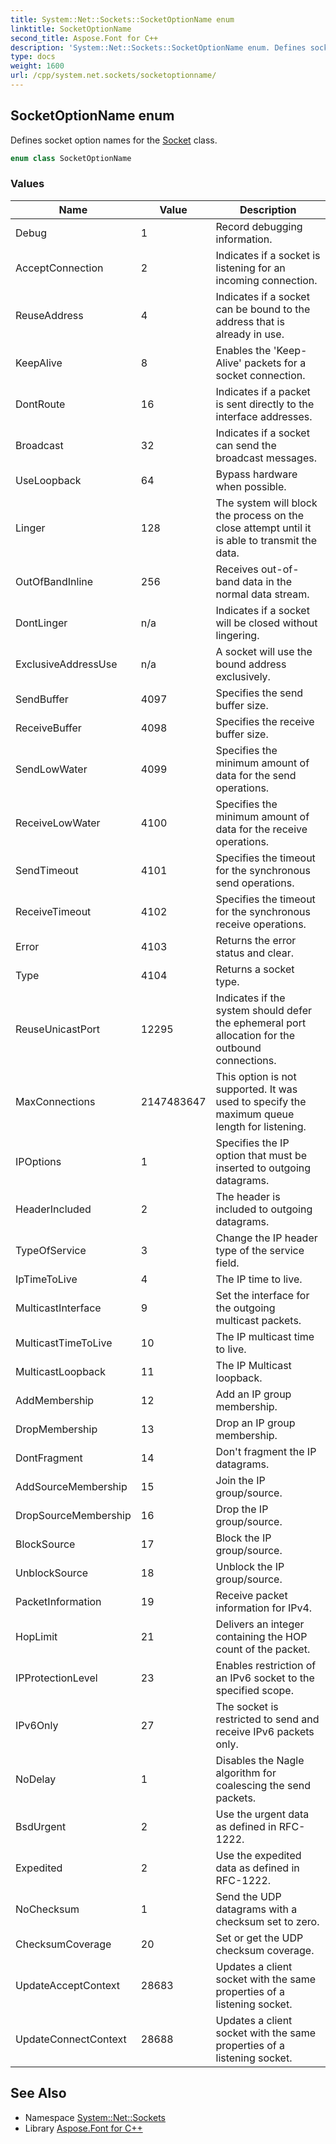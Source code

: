 ```yaml
---
title: System::Net::Sockets::SocketOptionName enum
linktitle: SocketOptionName
second_title: Aspose.Font for C++
description: 'System::Net::Sockets::SocketOptionName enum. Defines socket option names for the Socket class in C++.'
type: docs
weight: 1600
url: /cpp/system.net.sockets/socketoptionname/
---
```

## SocketOptionName enum


Defines socket option names for the [Socket](../socket/) class.

```cpp
enum class SocketOptionName
```

### Values

| Name | Value | Description |
| --- | --- | --- |
| Debug | 1 | Record debugging information. |
| AcceptConnection | 2 | Indicates if a socket is listening for an incoming connection. |
| ReuseAddress | 4 | Indicates if a socket can be bound to the address that is already in use. |
| KeepAlive | 8 | Enables the 'Keep-Alive' packets for a socket connection. |
| DontRoute | 16 | Indicates if a packet is sent directly to the interface addresses. |
| Broadcast | 32 | Indicates if a socket can send the broadcast messages. |
| UseLoopback | 64 | Bypass hardware when possible. |
| Linger | 128 | The system will block the process on the close attempt until it is able to transmit the data. |
| OutOfBandInline | 256 | Receives out-of-band data in the normal data stream. |
| DontLinger | n/a | Indicates if a socket will be closed without lingering. |
| ExclusiveAddressUse | n/a | A socket will use the bound address exclusively. |
| SendBuffer | 4097 | Specifies the send buffer size. |
| ReceiveBuffer | 4098 | Specifies the receive buffer size. |
| SendLowWater | 4099 | Specifies the minimum amount of data for the send operations. |
| ReceiveLowWater | 4100 | Specifies the minimum amount of data for the receive operations. |
| SendTimeout | 4101 | Specifies the timeout for the synchronous send operations. |
| ReceiveTimeout | 4102 | Specifies the timeout for the synchronous receive operations. |
| Error | 4103 | Returns the error status and clear. |
| Type | 4104 | Returns a socket type. |
| ReuseUnicastPort | 12295 | Indicates if the system should defer the ephemeral port allocation for the outbound connections. |
| MaxConnections | 2147483647 | This option is not supported. It was used to specify the maximum queue length for listening. |
| IPOptions | 1 | Specifies the IP option that must be inserted to outgoing datagrams. |
| HeaderIncluded | 2 | The header is included to outgoing datagrams. |
| TypeOfService | 3 | Change the IP header type of the service field. |
| IpTimeToLive | 4 | The IP time to live. |
| MulticastInterface | 9 | Set the interface for the outgoing multicast packets. |
| MulticastTimeToLive | 10 | The IP multicast time to live. |
| MulticastLoopback | 11 | The IP Multicast loopback. |
| AddMembership | 12 | Add an IP group membership. |
| DropMembership | 13 | Drop an IP group membership. |
| DontFragment | 14 | Don't fragment the IP datagrams. |
| AddSourceMembership | 15 | Join the IP group/source. |
| DropSourceMembership | 16 | Drop the IP group/source. |
| BlockSource | 17 | Block the IP group/source. |
| UnblockSource | 18 | Unblock the IP group/source. |
| PacketInformation | 19 | Receive packet information for IPv4. |
| HopLimit | 21 | Delivers an integer containing the HOP count of the packet. |
| IPProtectionLevel | 23 | Enables restriction of an IPv6 socket to the specified scope. |
| IPv6Only | 27 | The socket is restricted to send and receive IPv6 packets only. |
| NoDelay | 1 | Disables the Nagle algorithm for coalescing the send packets. |
| BsdUrgent | 2 | Use the urgent data as defined in RFC-1222. |
| Expedited | 2 | Use the expedited data as defined in RFC-1222. |
| NoChecksum | 1 | Send the UDP datagrams with a checksum set to zero. |
| ChecksumCoverage | 20 | Set or get the UDP checksum coverage. |
| UpdateAcceptContext | 28683 | Updates a client socket with the same properties of a listening socket. |
| UpdateConnectContext | 28688 | Updates a client socket with the same properties of a listening socket. |

## See Also

* Namespace [System::Net::Sockets](../)
* Library [Aspose.Font for C++](../../)
